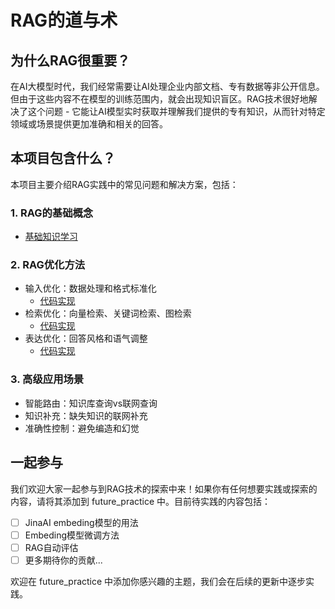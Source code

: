 # RAG的道与术

## 为什么RAG很重要？

在AI大模型时代，我们经常需要让AI处理企业内部文档、专有数据等非公开信息。但由于这些内容不在模型的训练范围内，就会出现知识盲区。RAG技术很好地解决了这个问题 - 它能让AI模型实时获取并理解我们提供的专有知识，从而针对特定领域或场景提供更加准确和相关的回答。

## 本项目包含什么？

本项目主要介绍RAG实践中的常见问题和解决方案，包括：
### 1. RAG的基础概念
- [基础知识学习](./docs/Readme.md)
### 2. RAG优化方法
- 输入优化：数据处理和格式标准化
  - [代码实现](./rag_agent/extend_adaptive_rag.ipynb)
- 检索优化：向量检索、关键词检索、图检索
  - [代码实现](./data_retriever/data_retriever.ipynb)
- 表达优化：回答风格和语气调整
  - [代码实现](./rag_agent/base_rag_agent.ipynb)

### 3. 高级应用场景
- 智能路由：知识库查询vs联网查询
- 知识补充：缺失知识的联网补充
- 准确性控制：避免编造和幻觉



## 一起参与

我们欢迎大家一起参与到RAG技术的探索中来！如果你有任何想要实践或探索的内容，请将其添加到 future_practice 中。目前待实践的内容包括：

- [ ] JinaAI embeding模型的用法
- [ ] Embeding模型微调方法
- [ ] RAG自动评估
- [ ] 更多期待你的贡献...

欢迎在 future_practice 中添加你感兴趣的主题，我们会在后续的更新中逐步实践。